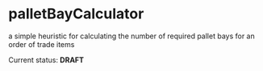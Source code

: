 # palletBayCalculator
a simple heuristic for calculating the number of required pallet bays for an order of trade items

Current status: **DRAFT**

